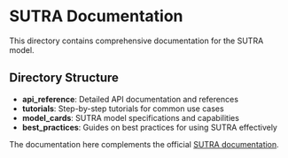 # SUTRA Documentation

This directory contains comprehensive documentation for the SUTRA model.

## Directory Structure

- **api_reference**: Detailed API documentation and references
- **tutorials**: Step-by-step tutorials for common use cases
- **model_cards**: SUTRA model specifications and capabilities
- **best_practices**: Guides on best practices for using SUTRA effectively

The documentation here complements the official [SUTRA documentation](https://docs.two.ai/version-2/docs/get-started-with-sutra).

